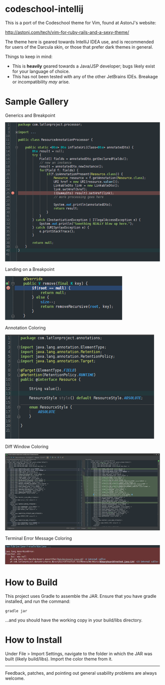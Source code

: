 codeschool-intellij
===================

This is a port of the Codeschool theme for Vim, found at AstonJ's website:

http://astonj.com/tech/vim-for-ruby-rails-and-a-sexy-theme/

The theme here is geared towards IntelliJ IDEA use, and is recommended for users of the Darcula skin, or those that
prefer dark themes in general.

Things to keep in mind:

 - This is **heavily** geared towards a Java/JSP developer; bugs likely exist for your language of choice.
 - This has not been tested with any of the other JetBrains IDEs.  Breakage or incompatibility *may* arise.



Sample Gallery
==============

Generics and Breakpoint

 ![Generics and Breakpoint](images/codeschool-intellij_breakpoint.png)
 
Landing on a Breakpoint

 ![Landing on a Breakpoint](images/codeschool-intellij_breakpoint_hit.png)


 Annotation Coloring

 ![Annotation Coloring](images/codeschool-intellij_annotation.png)

 Diff Window Coloring

 ![Diff Window Coloring](images/codeschool-intellij_diff.png)

Terminal Error Message Coloring
 
 ![Terminal error message coloring](images/codeschool-intellij_terminal_error.png)


How to Build
============

This project uses Gradle to assemble the JAR.  Ensure that you have gradle installed, and run the command:

    gradle jar

...and you should have the working copy in your build/libs directory.


How to Install
==============

Under File > Import Settings, navigate to the folder in which the JAR was built (likely build/libs).  Import the color theme from it.


---

Feedback, patches, and pointing out general usability problems are always welcome.

